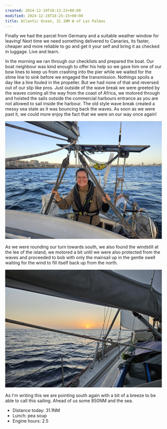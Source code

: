 ```yaml
---
created: 2024-12-19T18:13:23+00:00
modified: 2024-12-19T18:25:15+00:00
title: Atlantic Ocean, 31.1NM W of Las Palmas
---
```


Finally we had the parcel from Germany and a suitable weather window for leaving! Next time we need something delivered to Canaries, its faster, cheaper and more reliable to go and get it your self and bring it as checked in luggage. Live and learn.

In the morning  we ran through our checklists and prepared the boat. Our boat neighbour was kind enough to offer his help so we gave him one of our bow lines to keep us from crashing into the pier while we waited for the slime line to sink before we engaged the transmission. Nothings spoils a day like a line fouled in the propeller. But we had none of that and reversed out of our slip like pros. Just outside of the wave break we were greeted by the waves coming all the way from the coast of Africa, we motored through and hoisted the sails outside the commercial harbours entrance as you are not allowed to sail inside the harbour. The old style wave break created a messy sea state as it was bouncing back the waves. As soon as we were past it, we could more enjoy the fact that we were on our way once again!

![Image](../2024/b9a0503aaae63be5e44168a4e054d915.jpg) 

As we were rounding our turn towards south, we also found the windstill at the lee of the island, we motored a bit until we were also protected from the waves and proceeded to bob with only the mainsail up in the gentle swell waiting for the wind to fill itself back up from the north. 

![Image](../2024/0216549c65fb2c28bbfdbf09a2d983b4.jpg) 

As I'm writing this we are pointing south again with a bit of a breeze to be able to call this sailing. Ahead of us some 850NM and the sea.

* Distance today: 31.1NM
* Lunch: pea soup
* Engine hours: 2.5
